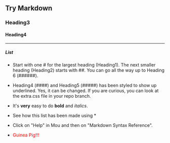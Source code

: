 ## Try Markdown 

### Heading3

#### Heading4

- - - 

##### List

* Start with one # for the largest heading (Heading1). The next smaller heading (Heading2) starts with ##. You can go all the way up to Heading 6 (######).

* Heading4 (####) and Heading5 (#####) has been styled to show up underlined. Yes, it can be changed. If you are curious, you can look at the extra.css file in your repo branch.

* It's **very** easy to do **bold** and *italics*.

* See how this list has been made using *

* Click on "Help" in Mou and then on "Markdown Syntax Reference".

* <font color="red"> Guinea Pig!!! </font>